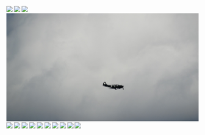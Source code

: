 ![](./20240629150640.jpg)
![](./20240629152114.jpg)
![](./20240629152244.jpg)
![](./20240629154338.jpg)
![](./20240629154910.jpg)
![](./20240629155114.jpg)
![](./20240629155552.jpg)
![](./20240629155818.jpg)
![](./20240629160552.jpg)
![](./20240629160614.jpg)
![](./20240629160754.jpg)
![](./20240629161200.jpg)
![](./20240629162912.jpg)
![](./20240629164848.jpg)
